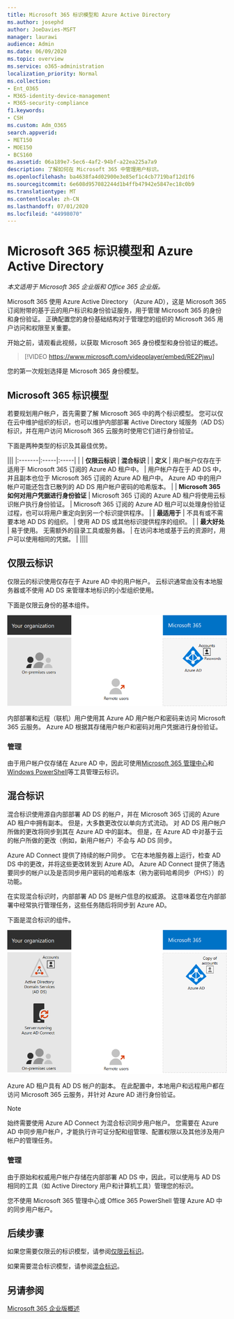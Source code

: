 ```yaml
---
title: Microsoft 365 标识模型和 Azure Active Directory
ms.author: josephd
author: JoeDavies-MSFT
manager: laurawi
audience: Admin
ms.date: 06/09/2020
ms.topic: overview
ms.service: o365-administration
localization_priority: Normal
ms.collection:
- Ent_O365
- M365-identity-device-management
- M365-security-compliance
f1.keywords:
- CSH
ms.custom: Adm_O365
search.appverid:
- MET150
- MOE150
- BCS160
ms.assetid: 06a189e7-5ec6-4af2-94bf-a22ea225a7a9
description: 了解如何在 Microsoft 365 中管理用户标识。
ms.openlocfilehash: ba4638fa4d02900e3e85ef1c4cb7719baf12d1f6
ms.sourcegitcommit: 6e608d957082244d1b4ffb47942e5847ec18c0b9
ms.translationtype: MT
ms.contentlocale: zh-CN
ms.lasthandoff: 07/01/2020
ms.locfileid: "44998070"
---
```

# <a name="microsoft-365-identity-models-and-azure-active-directory"></a>Microsoft 365 标识模型和 Azure Active Directory

*本文适用于 Microsoft 365 企业版和 Office 365 企业版。*

Microsoft 365 使用 Azure Active Directory （Azure AD），这是 Microsoft 365 订阅附带的基于云的用户标识和身份验证服务，用于管理 Microsoft 365 的身份和身份验证。 正确配置您的身份基础结构对于管理您的组织的 Microsoft 365 用户访问和权限至关重要。

开始之前，请观看此视频，以获取 Microsoft 365 身份模型和身份验证的概述。

> [!VIDEO https://www.microsoft.com/videoplayer/embed/RE2Pjwu]

您的第一次规划选择是 Microsoft 365 身份模型。

## <a name="microsoft-365-identity-models"></a>Microsoft 365 标识模型

若要规划用户帐户，首先需要了解 Microsoft 365 中的两个标识模型。 您可以仅在云中维护组织的标识，也可以维护内部部署 Active Directory 域服务（AD DS）标识，并在用户访问 Microsoft 365 云服务时使用它们进行身份验证。  

下面是两种类型的标识及其最佳优势。

|||
|:-------|:-----|:-----|
|  | **仅限云标识** | **混合标识** |
| **定义** | 用户帐户仅存在于适用于 Microsoft 365 订阅的 Azure AD 租户中。 | 用户帐户存在于 AD DS 中，并且副本也位于 Microsoft 365 订阅的 Azure AD 租户中。 Azure AD 中的用户帐户可能还包含已散列的 AD DS 用户帐户密码的哈希版本。 |
| **Microsoft 365 如何对用户凭据进行身份验证** | Microsoft 365 订阅的 Azure AD 租户将使用云标识帐户执行身份验证。 | Microsoft 365 订阅的 Azure AD 租户可以处理身份验证过程，也可以将用户重定向到另一个标识提供程序。 |
| **最适用于** | 不具有或不需要本地 AD DS 的组织。 | 使用 AD DS 或其他标识提供程序的组织。 |
| **最大好处** | 易于使用。 无需额外的目录工具或服务器。 | 在访问本地或基于云的资源时，用户可以使用相同的凭据。 |
||||

## <a name="cloud-only-identity"></a>仅限云标识

仅限云的标识使用仅存在于 Azure AD 中的用户帐户。 云标识通常由没有本地服务器或不使用 AD DS 来管理本地标识的小型组织使用。 

下面是仅限云身份的基本组件。
 
![仅限云标识的基本组件](./media/about-office-365-identity/cloud-only-identity.png)

内部部署和远程（联机）用户使用其 Azure AD 用户帐户和密码来访问 Microsoft 365 云服务。 Azure AD 根据其存储用户帐户和密码对用户凭据进行身份验证。

### <a name="administration"></a>管理
由于用户帐户仅存储在 Azure AD 中，因此可使用[Microsoft 365 管理中心](https://admin.microsoft.com)和[Windows PowerShell](https://docs.microsoft.com/office365/enterprise/powershell/manage-user-accounts-and-licenses-with-office-365-powershell)等工具管理云标识。 

## <a name="hybrid-identity"></a>混合标识

混合标识使用源自内部部署 AD DS 的帐户，并在 Microsoft 365 订阅的 Azure AD 租户中拥有副本。 但是，大多数更改仅以单向方式流动。 对 AD DS 用户帐户所做的更改将同步到其在 Azure AD 中的副本。 但是，在 Azure AD 中对基于云的帐户所做的更改（例如，新用户帐户）不会与 AD DS 同步。

Azure AD Connect 提供了持续的帐户同步。 它在本地服务器上运行，检查 AD DS 中的更改，并将这些更改转发到 Azure AD。 Azure AD Connect 提供了筛选要同步的帐户以及是否同步用户密码的哈希版本（称为密码哈希同步（PHS））的功能。

在实现混合标识时，内部部署 AD DS 是帐户信息的权威源。 这意味着您在内部部署中经常执行管理任务，这些任务随后将同步到 Azure AD。 

下面是混合标识的组件。

![混合标识的组件](./media/about-office-365-identity/hybrid-identity.png)

Azure AD 租户具有 AD DS 帐户的副本。 在此配置中，本地用户和远程用户都在访问 Microsoft 365 云服务，并针对 Azure AD 进行身份验证。

>[!Note]
>始终需要使用 Azure AD Connect 为混合标识同步用户帐户。 您需要在 Azure AD 中同步用户帐户，才能执行许可证分配和组管理、配置权限以及其他涉及用户帐户的管理任务。
>

### <a name="administration"></a>管理

由于原始和权威用户帐户存储在内部部署 AD DS 中，因此，可以使用与 AD DS 相同的工具（如 Active Directory 用户和计算机工具）管理您的标识。 

您不使用 Microsoft 365 管理中心或 Office 365 PowerShell 管理 Azure AD 中的同步用户帐户。

## <a name="next-step"></a>后续步骤

如果您需要仅限云的标识模型，请参阅[仅限云标识](cloud-only-identities.md)。

如果需要混合标识模型，请参阅[混合标识](plan-for-directory-synchronization.md)。


## <a name="see-also"></a>另请参阅

[Microsoft 365 企业版概述](https://docs.microsoft.com/microsoft-365/enterprise/microsoft-365-overview)
